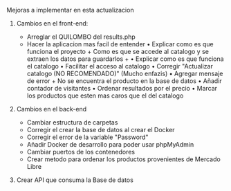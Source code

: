 Mejoras a implementar en esta actualizacion

1. Cambios en el front-end:
    - Arreglar el QUILOMBO del results.php
    - Hacer la aplicacion mas facil de entender
        • Explicar como es que funciona el proyecto
            + Como es que se accede al catalogo y se extraen los datos para guardarlos
            + 
        • Explicar como es que funciona el catalogo
        • Facilitar el acceso al catalogo
        • Corregir "Actualizar catalogo (NO RECOMENDADO)" (Mucho enfazis)
        • Agregar mensaje de error
            + No se encuentra el producto en la base de datos
        • Añadir contador de visitantes
        • Ordenar resultados por el precio
        • Marcar los productos que esten mas caros que el del catalogo


2. Cambios en el back-end
    - Cambiar estructura de carpetas
    - Corregir el crear la base de datos al crear el Docker
    - Corregir el error de la variable "Password"
    - Añadir Docker de desarrollo para poder usar phpMyAdmin
    - Cambiar puertos de los contenedores
    - Crear metodo para ordenar los productos provenientes de Mercado Libre
     
3. Crear API que consuma la Base de datos